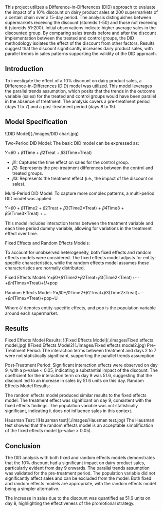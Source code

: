 This project utilizes a Difference-in-Differences (DID) approach to evaluate the impact of a 10% discount on dairy product sales at 200 supermarkets of a certain chain over a 15-day period. The analysis distinguishes between supermarkets receiving the discount (storeids 1-50) and those not receiving it (storeids 51-200). Initial observations indicate higher average sales in the discounted group. By comparing sales trends before and after the discount implementation between the treated and control groups, the DID methodology isolates the effect of the discount from other factors. Results suggest that the discount significantly increases dairy product sales, with parallel trends in sales patterns supporting the validity of the DID approach.

## Introduction
To investigate the effect of a 10% discount on dairy product sales, a Difference-in-Differences (DID) model was utilized. This model leverages the parallel trends assumption, which posits that the trends in the outcome variable (sales) for the treated and control groups would have been parallel in the absence of treatment. The analysis covers a pre-treatment period (days 1 to 7) and a post-treatment period (days 8 to 15).

## Model Specification

![DID Model](./images/DID chart.jpg)

Two-Period DID Model:
The basic DID model can be expressed as:

𝑌=𝛽0 + 𝛽1Time + 𝛽2Treat + 𝛽3(Time×Treat) 

- 𝛽1: Captures the time effect on sales for the control group.
- 𝛽2: Represents the pre-treatment differences between the control and treated groups.
- 𝛽3: Represents the treatment effect (i.e., the impact of the discount on sales).

Multi-Period DID Model: 
To capture more complex patterns, a multi-period DID model was applied:

𝑌=𝛽0 + 𝛽1Time2 + 𝛽2Treat + 𝛽3(Time2×Treat) + 𝛽4Time3 + 𝛽5(Time3×Treat) + …

This model includes interaction terms between the treatment variable and each time period dummy variable, allowing for variations in the treatment effect over time.

Fixed Effects and Random Effects Models:

To account for unobserved heterogeneity, both fixed effects and random effects models were considered. The fixed effects model adjusts for entity-specific characteristics, while the random effects model assumes these characteristics are normally distributed.

Fixed Effects Model:
𝑌=𝛽0+𝛽1Time2+𝛽2Treat+𝛽3(Time2×Treat)+⋯+𝛽𝑛(Time𝑥×Treat)+𝑈+pop

Random Effects Model:
𝑌=𝛽0+𝛽1Time2+𝛽2Treat+𝛽3(Time2×Treat)+⋯+𝛽𝑛(Time𝑥×Treat)+pop+U

Where 𝑈 denotes entity-specific effects, and pop is the population variable around each supermarket.

## Results
Fixed Effects Model Results:
![Fixed Effects Model](./images/Fixed effects model.jpg)
![Fixed Effects Model2](./images/Fixed effects model2.jpg)
Pre-Treatment Period: The interaction terms between treatment and days 2 to 7 were not statistically significant, supporting the parallel trends assumption.

Post-Treatment Period: Significant interaction effects were observed on day 9, with a p-value < 0.05, indicating a substantial impact of the discount. The coefficient for the interaction term on day 9 was 51.6, suggesting that the discount led to an increase in sales by 51.6 units on this day.
Random Effects Model Results:

The random effects model produced similar results to the fixed effects model.
The treatment effect was significant on day 9, consistent with the fixed effects findings.
The population variable was not statistically significant, indicating it does not influence sales in this context.

Hausman Test:
![Hausman test](./images/Hausman test.jpg)
The Hausman test showed that the random effects model is an acceptable simplification of the fixed effects model (p-value > 0.05).

## Conclusion
The DID analysis with both fixed and random effects models demonstrates that the 10% discount had a significant impact on dairy product sales, particularly evident from day 9 onwards. The parallel trends assumption was validated for the pre-treatment period. The population variable did not significantly affect sales and can be excluded from the model. Both fixed and random effects models are appropriate, with the random effects model being a simpler alternative.

The increase in sales due to the discount was quantified as 51.6 units on day 9, highlighting the effectiveness of the promotional strategy.